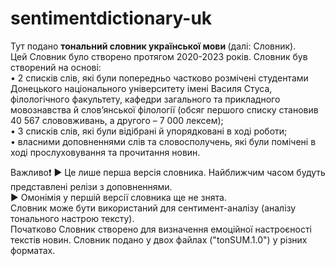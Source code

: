# sentimentdictionary-uk
Тут подано <b> тональний словник української мови </b> (далі: Словник).
</br>
Цей Словник було створено протягом 2020-2023 років. Словник був створений на основі:
</br>
• 2 списків слів, які були попередньо частково розмічені студентами Донецького національного університету імені Василя Стуса, філологічного факультету, кафедри загального та прикладного мовознавства й слов’янської філології (обсяг першого списку становив 40 567 слововживань, а другого – 7 000 лексем); </br>
• 3 списків слів, які були відібрані й упорядковані в ході роботи; </br>
• власними доповненнями слів та словосполучень, які були помічені в ході прослуховування та прочитання новин. 
</br>

Важливо❗️ 
▶️ Це лише перша версія словника. Найближчим часом будуть представлені релізи з доповненнями.
</br>
▶️ Омонімія у першій версії словника ще не знята.
</br>
Словник може бути використаний для сентимент-аналізу (аналізу тонального настрою тексту).
</br>
Початково Словник створено для визначення емоційної настроєності текстів новин.
Словник подано у двох файлах ("tonSUM.1.0") у різних форматах.
